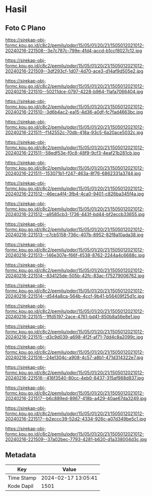 # Hasil

## Foto C Plano

https://sirekap-obj-formc.kpu.go.id/c8c2/pemilu/pdpr/15/05/01/20/21/1505012021012-20240216-221508--3e7c787c-799e-4fd4-accd-b1ccf8027c12.jpg

https://sirekap-obj-formc.kpu.go.id/c8c2/pemilu/pdpr/15/05/01/20/21/1505012021012-20240216-221509--3df293cf-1d07-4d70-ace3-d14af9d505e2.jpg

https://sirekap-obj-formc.kpu.go.id/c8c2/pemilu/pdpr/15/05/01/20/21/1505012021012-20240216-221510--50211dce-0797-4228-b964-11afa7066404.jpg

https://sirekap-obj-formc.kpu.go.id/c8c2/pemilu/pdpr/15/05/01/20/21/1505012021012-20240216-221510--3d6b4ac2-ea15-4d36-a0df-fc7fad4663bc.jpg

https://sirekap-obj-formc.kpu.go.id/c8c2/pemilu/pdpr/15/05/01/20/21/1505012021012-20240216-221511--f142552c-70db-418a-93c5-6a20ace5032c.jpg

https://sirekap-obj-formc.kpu.go.id/c8c2/pemilu/pdpr/15/05/01/20/21/1505012021012-20240216-221511--58edf53e-f0c8-48f9-9cf3-4eaf21b281cb.jpg

https://sirekap-obj-formc.kpu.go.id/c8c2/pemilu/pdpr/15/05/01/20/21/1505012021012-20240216-221511--153071b1-f247-463a-8f76-6862331a3744.jpg

https://sirekap-obj-formc.kpu.go.id/c8c2/pemilu/pdpr/15/05/01/20/21/1505012021012-20240216-221512--46eca4f4-3fb4-4ca0-9401-c826ba345f4a.jpg

https://sirekap-obj-formc.kpu.go.id/c8c2/pemilu/pdpr/15/05/01/20/21/1505012021012-20240216-221512--a9585cb3-1736-443f-bd44-bf2eccb33655.jpg

https://sirekap-obj-formc.kpu.go.id/c8c2/pemilu/pdpr/15/05/01/20/21/1505012021012-20240216-221513--c7cb5158-736c-407b-8952-82f8a10ada38.jpg

https://sirekap-obj-formc.kpu.go.id/c8c2/pemilu/pdpr/15/05/01/20/21/1505012021012-20240216-221513--146e307e-f66f-4538-8762-2244a4c6688c.jpg

https://sirekap-obj-formc.kpu.go.id/c8c2/pemilu/pdpr/15/05/01/20/21/1505012021012-20240216-221514--834125de-505b-42fc-83ac-f75279006762.jpg

https://sirekap-obj-formc.kpu.go.id/c8c2/pemilu/pdpr/15/05/01/20/21/1505012021012-20240216-221514--d544a8ca-564b-4ccf-9b41-b56409f25d1c.jpg

https://sirekap-obj-formc.kpu.go.id/c8c2/pemilu/pdpr/15/05/01/20/21/1505012021012-20240216-221515--1ffd5197-2ace-4761-bd41-850b8a56e8e1.jpg

https://sirekap-obj-formc.kpu.go.id/c8c2/pemilu/pdpr/15/05/01/20/21/1505012021012-20240216-221515--d3c9d039-a698-4f2f-af71-7dd4c8a2099c.jpg

https://sirekap-obj-formc.kpu.go.id/c8c2/pemilu/pdpr/15/05/01/20/21/1505012021012-20240216-221516--24e1304c-a908-4c57-a8b1-471d314322e7.jpg

https://sirekap-obj-formc.kpu.go.id/c8c2/pemilu/pdpr/15/05/01/20/21/1505012021012-20240216-221516--416f3540-80cc-4eb0-8437-315af988d837.jpg

https://sirekap-obj-formc.kpu.go.id/c8c2/pemilu/pdpr/15/05/01/20/21/1505012021012-20240216-221517--b6c889ed-8967-418b-a429-40ae67da3249.jpg

https://sirekap-obj-formc.kpu.go.id/c8c2/pemilu/pdpr/15/05/01/20/21/1505012021012-20240216-221517--b2eccc39-52d2-4334-926c-a07d349be5c1.jpg

https://sirekap-obj-formc.kpu.go.id/c8c2/pemilu/pdpr/15/05/01/20/21/1505012021012-20240216-221509--37a02bec-7793-4281-b620-d1a338004d3c.jpg


## Metadata

| Key        | Value               |
| ---------- | ------------------- |
| Time Stamp | 2024-02-17 13:05:41 |
| Kode Dapil | 1501                |



